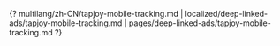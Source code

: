 {? multilang/zh-CN/tapjoy-mobile-tracking.md | localized/deep-linked-ads/tapjoy-mobile-tracking.md | pages/deep-linked-ads/tapjoy-mobile-tracking.md ?}
